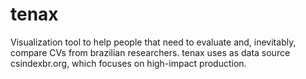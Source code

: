 # tenax
Visualization tool to help people that need to evaluate and, inevitably, compare CVs from brazilian researchers. tenax uses  as data source csindexbr.org, which focuses on high-impact production.
